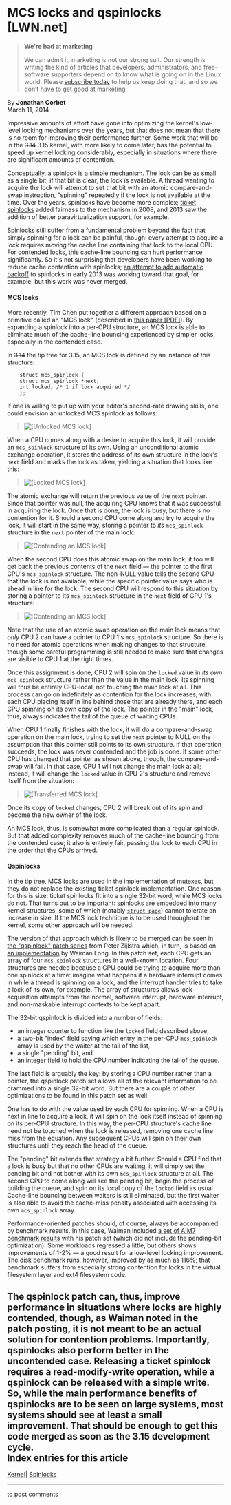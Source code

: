 # MCS locks and qspinlocks [LWN.net]

> **We're bad at marketing**
> 
> We can admit it, marketing is not our strong suit. Our strength is writing the kind of articles that developers, administrators, and free-software supporters depend on to know what is going on in the Linux world. Please [subscribe today](/Promo/nsn-bad/subscribe) to help us keep doing that, and so we don’t have to get good at marketing. 

By **Jonathan Corbet**  
March 11, 2014 

Impressive amounts of effort have gone into optimizing the kernel's low-level locking mechanisms over the years, but that does not mean that there is no room for improving their performance further. Some work that will be in the ~~3.14~~ 3.15 kernel, with more likely to come later, has the potential to speed up kernel locking considerably, especially in situations where there are significant amounts of contention. 

Conceptually, a spinlock is a simple mechanism. The lock can be as small as a single bit; if that bit is clear, the lock is available. A thread wanting to acquire the lock will attempt to set that bit with an atomic compare-and-swap instruction, "spinning" repeatedly if the lock is not available at the time. Over the years, spinlocks have become more complex; [ticket spinlocks](/Articles/267968/) added fairness to the mechanism in 2008, and 2013 saw the addition of better paravirtualization support, for example. 

Spinlocks still suffer from a fundamental problem beyond the fact that simply spinning for a lock can be painful, though: every attempt to acquire a lock requires moving the cache line containing that lock to the local CPU. For contended locks, this cache-line bouncing can hurt performance significantly. So it's not surprising that developers have been working to reduce cache contention with spinlocks; [an attempt to add automatic backoff](/Articles/531254/) to spinlocks in early 2013 was working toward that goal, for example, but this work was never merged. 

#### MCS locks

More recently, Tim Chen put together a different approach based on a primitive called an "MCS lock" (described in [this paper [PDF]](https://web.archive.org/web/20140411142823/http://www.cise.ufl.edu/tr/DOC/REP-1992-71.pdf)). By expanding a spinlock into a per-CPU structure, an MCS lock is able to eliminate much of the cache-line bouncing experienced by simpler locks, especially in the contended case. 

In ~~3.14~~ the tip tree for 3.15, an MCS lock is defined by an instance of this structure: 
    
    
        struct mcs_spinlock {
    	struct mcs_spinlock *next;
    	int locked; /* 1 if lock acquired */
        };
    

If one is willing to put up with your editor's second-rate drawing skills, one could envision an unlocked MCS spinlock as follows: 

> ![\[Unlocked MCS lock\]](https://static.lwn.net/images/2014/mcslock1.png)

When a CPU comes along with a desire to acquire this lock, it will provide an `mcs_spinlock` structure of its own. Using an unconditional atomic exchange operation, it stores the address of its own structure in the lock's `next` field and marks the lock as taken, yielding a situation that looks like this: 

> ![\[Locked MCS lock\]](https://static.lwn.net/images/2014/mcslock2.png)

The atomic exchange will return the previous value of the `next` pointer. Since that pointer was null, the acquiring CPU knows that it was successful in acquiring the lock. Once that is done, the lock is busy, but there is no contention for it. Should a second CPU come along and try to acquire the lock, it will start in the same way, storing a pointer to _its_ `mcs_spinlock` structure in the `next` pointer of the main lock: 

> ![\[Contending an MCS lock\]](https://static.lwn.net/images/2014/mcslock3.png)

When the second CPU does this atomic swap on the main lock, it too will get back the previous contents of the `next` field — the pointer to the first CPU's `mcs_spinlock` structure. The non-NULL value tells the second CPU that the lock is not available, while the specific pointer value says who is ahead in line for the lock. The second CPU will respond to this situation by storing a pointer to its `mcs_spinlock` structure in the `next` field of CPU 1's structure: 

> ![\[Contending an MCS lock\]](https://static.lwn.net/images/2014/mcslock4.png)

Note that the use of an atomic swap operation on the main lock means that _only_ CPU 2 can have a pointer to CPU 1's `mcs_spinlock` structure. So there is no need for atomic operations when making changes to that structure, though some careful programming is still needed to make sure that changes are visible to CPU 1 at the right times. 

Once this assignment is done, CPU 2 will spin on the `locked` value in _its own_ `mcs_spinlock` structure rather than the value in the main lock. Its spinning will thus be entirely CPU-local, not touching the main lock at all. This process can go on indefinitely as contention for the lock increases, with each CPU placing itself in line behind those that are already there, and each CPU spinning on its own copy of the lock. The pointer in the "main" lock, thus, always indicates the tail of the queue of waiting CPUs. 

When CPU 1 finally finishes with the lock, it will do a compare-and-swap operation on the main lock, trying to set the `next` pointer to NULL on the assumption that this pointer still points to its own structure. If that operation succeeds, the lock was never contended and the job is done. If some other CPU has changed that pointer as shown above, though, the compare-and-swap will fail. In that case, CPU 1 will not change the main lock at all; instead, it will change the `locked` value in CPU 2's structure and remove itself from the situation: 

> ![\[Transferred MCS lock\]](https://static.lwn.net/images/2014/mcslock5.png)

Once its copy of `locked` changes, CPU 2 will break out of its spin and become the new owner of the lock. 

An MCS lock, thus, is somewhat more complicated than a regular spinlock. But that added complexity removes much of the cache-line bouncing from the contended case; it also is entirely fair, passing the lock to each CPU in the order that the CPUs arrived. 

#### Qspinlocks

In the tip tree, MCS locks are used in the implementation of mutexes, but they do not replace the existing ticket spinlock implementation. One reason for this is size: ticket spinlocks fit into a single 32-bit word, while MCS locks do not. That turns out to be important: spinlocks are embedded into many kernel structures, some of which (notably [`struct page`](/Articles/565097/)) cannot tolerate an increase in size. If the MCS lock technique is to be used throughout the kernel, some other approach will be needed. 

The version of that approach which is likely to be merged can be seen in [the "qspinlock" patch series](/Articles/590189/) from Peter Zijlstra which, in turn, is based on [an implementation](/Articles/588426/) by Waiman Long. In this patch set, each CPU gets an array of four `mcs_spinlock` structures in a well-known location. Four structures are needed because a CPU could be trying to acquire more than one spinlock at a time: imagine what happens if a hardware interrupt comes in while a thread is spinning on a lock, and the interrupt handler tries to take a lock of its own, for example. The array of structures allows lock acquisition attempts from the normal, software interrupt, hardware interrupt, and non-maskable interrupt contexts to be kept apart. 

The 32-bit qspinlock is divided into a number of fields: 

  * an integer counter to function like the `locked` field described above, 
  * a two-bit "index" field saying which entry in the per-CPU `mcs_spinlock` array is used by the waiter at the tail of the list, 
  * a single "pending" bit, and 
  * an integer field to hold the CPU number indicating the tail of the queue. 



The last field is arguably the key: by storing a CPU number rather than a pointer, the qspinlock patch set allows all of the relevant information to be crammed into a single 32-bit word. But there are a couple of other optimizations to be found in this patch set as well. 

One has to do with the value used by each CPU for spinning. When a CPU is next in line to acquire a lock, it will spin on the lock itself instead of spinning on its per-CPU structure. In this way, the per-CPU structure's cache line need not be touched when the lock is released, removing one cache line miss from the equation. Any subsequent CPUs will spin on their own structures until they reach the head of the queue. 

The "pending" bit extends that strategy a bit further. Should a CPU find that a lock is busy but that no other CPUs are waiting, it will simply set the pending bit and not bother with its own `mcs_spinlock` structure at all. The second CPU to come along will see the pending bit, begin the process of building the queue, and spin on its local copy of the `locked` field as usual. Cache-line bouncing between waiters is still eliminated, but the first waiter is also able to avoid the cache-miss penalty associated with accessing its own `mcs_spinlock` array. 

Performance-oriented patches should, of course, always be accompanied by benchmark results. In this case, Waiman included [a set of AIM7 benchmark results](/Articles/590268/) with his patch set (which did not include the pending-bit optimization). Some workloads regressed a little, but others shows improvements of 1-2% — a good result for a low-level locking improvement. The disk benchmark runs, however, improved by as much as 116%; that benchmark suffers from especially strong contention for locks in the virtual filesystem layer and ext4 filesystem code. 

The qspinlock patch can, thus, improve performance in situations where locks are highly contended, though, as Waiman noted in the patch posting, it is not meant to be an actual solution for contention problems. Importantly, qspinlocks also perform better in the uncontended case. Releasing a ticket spinlock requires a read-modify-write operation, while a qspinlock can be released with a simple write. So, while the main performance benefits of qspinlocks are to be seen on large systems, most systems should see at least a small improvement. That should be enough to get this code merged as soon as the 3.15 development cycle.  
Index entries for this article  
---  
[Kernel](/Kernel/Index)| [Spinlocks](/Kernel/Index#Spinlocks)  
  


* * *

to post comments 
